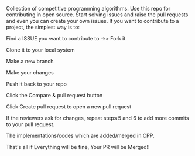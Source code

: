 Collection of competitive programming algorithms.
Use this repo for contributing in open source. Start solving issues and raise the pull requests and even you can create your own issues. If you want to contribute to a project, the simplest way is to:

Find a ISSUE you want to contribute to ->> Fork it

Clone it to your local system

Make a new branch

Make your changes

Push it back to your repo

Click the Compare & pull request button

Click Create pull request to open a new pull request

If the reviewers ask for changes, repeat steps 5 and 6 to add more commits to your pull request.

The implementations/codes which are added/merged in CPP.



That's all if Everything will be fine, Your PR will be Merged!!
